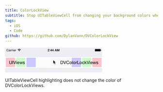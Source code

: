 ```yaml
---
title: ColorLockView
subtitle: Stop UITableViewCell from changing your background colors when highlighted/selected.
tags:
  - iOS
  - Code
github: https://github.com/DylanVann/DVColorLockView
---
```


![](./dvcolorlockview.gif)

<image-caption>UITableViewCell highlighting does not change the color of DVColorLockViews.</small>
